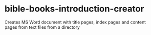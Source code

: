 # bible-books-introduction-creator
Creates MS Word document with title pages, index pages and content pages from text files from a directory
